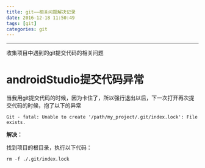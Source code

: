 ```yaml
---
title: git——相关问题解决记录
date: 2016-12-18 11:50:49
tags: [git]
categories: git
---
```


---
收集项目中遇到的git提交代码的相关问题
<!--more-->



# androidStudio提交代码异常

当我用git提交代码的时候，因为卡住了，所以强行退出以后，下一次打开再次提交代码的时候，抱了以下的异常

 ```Git - fatal: Unable to create '/path/my_project/.git/index.lock': File exists.```
 
 **解决：**
 
 找到项目的根目录，执行以下代码：
 
 ```rm -f ./.git/index.lock```